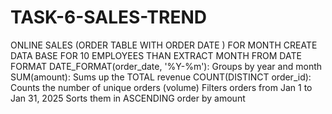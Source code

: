 # TASK-6-SALES-TREND
ONLINE SALES (ORDER TABLE WITH ORDER DATE ) FOR MONTH
CREATE DATA BASE FOR 10 EMPLOYEES THAN EXTRACT MONTH FROM DATE FORMAT 
DATE_FORMAT(order_date, '%Y-%m'): Groups by year and month
SUM(amount): Sums up the  TOTAL revenue
COUNT(DISTINCT order_id): Counts the number of unique orders (volume)
Filters orders from Jan 1 to Jan 31, 2025
Sorts them in ASCENDING order by amount
